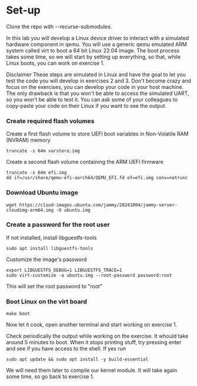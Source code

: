 # Set-up
Clone the repo with --recurse-submodules.

In this lab you will develop a Linux device driver to interact with a simulated hardware component in qemu. You will use a generic qemu emulated ARM system called virt to boot a 64 bit Linux 22.04 image. The boot process takes some time, so we will start by setting up everything, so that, while Linux boots, you can work on exercise 1.

Disclaimer
These steps are simulated in Linux and have the goal to let you test the code you will develop in exercises 2 and 3. Don't become crazy and focus on the exercises,  you can develop your code in your host machine. The only drawback is that you won't be able to access the simulated UART, so you won't be able to test it. You can ask some of your colleagues to copy-paste your code on their Linux if you want to see the output.

### Create required flash volumes
Create a first flash volume to store UEFI boot variables in Non-Volatile RAM (NVRAM) memory

```
truncate -s 64m varstore.img
```

Create a second flash volume containing the ARM UEFI firmware

```
truncate -s 64m efi.img
dd if=/usr/share/qemu-efi-aarch64/QEMU_EFI.fd of=efi.img conv=notrunc
```

### Download Ubuntu image

```
wget https://cloud-images.ubuntu.com/jammy/20241004/jammy-server-cloudimg-arm64.img -O ubuntu.img
```

### Create a password for the root user

If not installed, install libguestfs-tools

```
sudo apt install libguestfs-tools
```

Customize the image's password

```
export LIBGUESTFS_DEBUG=1 LIBGUESTFS_TRACE=1
sudo virt-customize -a ubuntu.img --root-password password:root
```

This will set the root password to "root"

### Boot Linux on the virt board

```
make boot
```

Now let it cook, open another terminal and start working on exercise 1.

Check periodically the output while working on the exercise. It whould take around 5 minutes to boot. When it stops printing stuff, try pressing enter and see if you have access to the shell. If yes run 

```
sudo apt update && sudo apt install -y build-essential
```

We will need them later to compile our kernel module. It will take again some time, so go back to exercise 1.
